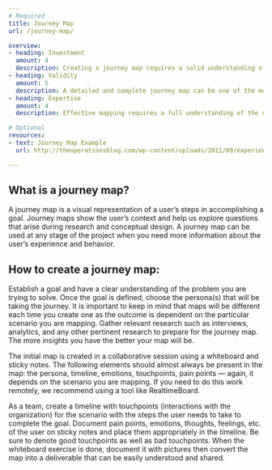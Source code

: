 ```yaml
---
# Required
title: Journey Map
url: /journey-map/

overview: 
- heading: Investment
  amount: 4
  description: Creating a journey map requires a solid understanding of the various touch points an organization has with a user. In addition, the best journey maps are extremely detailed and often provide a visual representation of the journey along with descriptions of the specific activities a user completes.
- heading: Validity
  amount: 5
  description: A detailed and complete journey map can be one of the most powerful tools for understanding a user’s journey.
- heading: Expertise
  amount: 4
  description: Effective mapping requires a full understanding of the user’s journey as well as the ability to extrapolate thoughts and feelings based on individual tasks. Creating the final deliverable can be greatly assisted by design software that usually has a bit of a learning curve.

# Optional
resources:
- text: Journey Map Example
  url: http://theoperationsblog.com/wp-content/uploads/2011/09/experiencemap1.pdf

---
```


## What is a journey map?

A journey map is a visual representation of a user’s steps in accomplishing a goal. Journey maps show the user’s context and help us explore questions that arise during research and conceptual design. A journey map can be used at any stage of the project when you need more information about the user’s experience and behavior.

## How to create a journey map:

Establish a goal and have a clear understanding of the problem you are trying to solve. Once the goal is defined, choose the persona(s) that will be taking the journey. It is important to keep in mind that maps will be different each time you create one as the outcome is dependent on the particular scenario you are mapping. Gather relevant research such as interviews, analytics, and any other pertinent research to prepare for the journey map. The more insights you have the better your map will be.

The initial map is created in a collaborative session using a whiteboard and sticky notes. The following elements should almost always be present in the map: the persona, timeline, emotions, touchpoints, pain points — again, it depends on the scenario you are mapping. If you need to do this work remotely, we recommend using a tool like RealtimeBoard.

As a team, create a timeline with touchpoints (interactions with the organization) for the scenario with the steps the user needs to take to complete the goal. Document pain points, emotions, thoughts, feelings, etc. of the user on sticky notes and place them appropriately in the timeline. Be sure to denote good touchpoints as well as bad touchpoints. When the whiteboard exercise is done, document it with pictures then convert the map into a deliverable that can be easily understood and shared.
